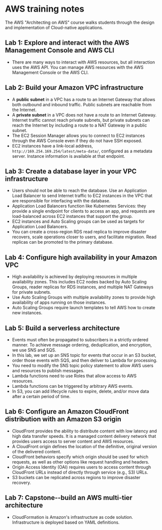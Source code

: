 # AWS training notes

The AWS "Architecting on AWS" course walks students through the design and
implementation of Cloud-native applications.

## Lab 1: Explore and interact with the AWS Management Console and AWS CLI

* There are many ways to interact with AWS resources, but all interaction uses
the AWS API. You can manage AWS resources with the AWS Management Console or
the AWS CLI.

## Lab 2: Build your Amazon VPC infrastructure

* A **public subnet** in a VPC has a route to an Internet Gateway that allows
both outbound and inbound traffic. Public subnets are reachable from the
Internet.
* A **private subnet** in a VPC does not have a route to an Internet Gateway.
Internet traffic cannot reach private subnets, but private subnets can reach
the Internet by including a route to a NAT Gateway in a public subnet.
* The EC2 Session Manager allows you to connect to EC2 instances through the
AWS Console even if they do not have SSH exposed.
* EC2 instances have a link-local address, `http://169.254.169.254/latest/meta-data/`,
configured as a metadata server. Instance information is available at that
endpoint.

## Lab 3: Create a database layer in your VPC infrastructure

* Users should not be able to reach the database. Use an Application Load
Balancer to send Internet traffic to EC2 instances in the VPC that are
responsible for interfacing with the database.
* Application Load Balancers function like Kubernetes Services: they provide a
single endpoint for clients to access an app, and requests are load-balanced
across EC2 instances that support the group.
* EC2 instances and Auto Scaling groups can be used as targets for Application
Load Balancers.
* You can create a cross-region RDS read replica to improve disaster recovers,
scale operations closer to users, and facilitate migration. Read replicas can
be promoted to the primary database.

## Lab 4: Configure high availability in your Amazon VPC

* High availability is achieved by deploying resources in multiple availability
zones. This includes EC2 nodes backed by Auto Scaling Groups, reader replicas
for RDS instances, and multiple NAT Gateways for private subnets.
* Use Auto Scaling Groups with multiple availability zones to provide high
availability of apps running on those instances.
* Auto Scaling Groups require launch templates to tell AWS how to create new
instances.

## Lab 5: Build a serverless architecture

* Events must often be propagated to subscribers in a strictly ordered manner.
To achieve message ordering, deduplication, and encryption, we use SNS and SQS.
* In this lab, we set up an SNS topic for events that occur in an S3 bucket,
order those events with SQS, and then deliver to Lambda for processing.
* You need to modify the SNS topic policy statement to allow AWS users and
resources to publish messages.
* Lambda functions need to use Roles that allow access to AWS resources.
* Lambda functions can be triggered by arbitrary AWS events.
* In S3, you can add lifecycle rules to expire, delete, and/or move data after
a certain period of time.

## Lab 6: Configure an Amazon CloudFront distribution with an Amazon S3 origin

* CloudFront provides the ability to distribute content with low latency and
high data transfer speeds. It is a managed content delivery network that
provides users access to server content and AWS resources.
* A CloudFront origin defines the location of the definitive, original version
of the delivered content.
* CloudFront behaviors specify which origin should be used for which requests,
as well as other options like request handling and headers.
* Origin Access Identity (OAI) requires users to access content through
CloudFront URLs instead of directly through service (e.g., S3) URLs.
* S3 buckets can be replicated across regions to improve disaster recovery.

## Lab 7: Capstone--build an AWS multi-tier architecture

* CloudFormation is Amazon's infrastructure as code solution. Infrastructure is
deployed based on YAML definitions.
